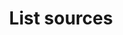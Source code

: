 ---
# -------------------------- #
#      ENDPOINT DETAILS      #
# -------------------------- #

product-type: "connect"
content-type: "api-endpoint"
endpoint: "sources"
key: "list-sources"
version: "4"


# -------------------------- #
#       METHOD DETAILS       #
# -------------------------- #

title: "List sources"
method: "get"
short-url: |
  /v{{ endpoint.version }}{{ object.endpoint-url }}
full-url: |
  {{ api.base-url }}{{ endpoint.short-url | flatify }}
short: "{{ site.data.connect.core-objects.sources.list.description }}"
description: |
  {{ site.data.connect.core-objects.sources.list.description }}

  **Note**: This endpoint retrieves specific configuration information about the sources connected to a single account. To retrieve general configuration information about all supported data source types, use the [List all source types]({{ site.data.connect.core-objects.source-types.list.anchor }}) endpoint.


# -------------------------- #
#           RETURNS          #
# -------------------------- #

returns: |
  If successful, the API will return a status of <code class="api success">200 OK</code> and an array of [Source Objects]({{ site.data.connect.core-objects.sources.object }}), one for each source connected to the account.

  
# ------------------------------ #
#   EXAMPLE REQUEST & RESPONSES  #
# ------------------------------ #

examples:
  - type: "Request"
    request-url: "{{ endpoint.short-url | flatify | strip_newlines }}"
    header: "{{ site.data.connect.request-headers.get | flatify }}"
    code: ""

  - type: "Response"
    code: |
      [
        {
          "properties": {
            "anchor_time": "2019-01-07T23:23:08.116Z",
            "cron_expression": null,
            "customer_ids": "1585293495,4224806558,6668731595",
            "frequency_in_minutes": "30",
            "image_version": "1.latest",
            "product": "pipeline",
            "start_date": "2018-01-01T00:00:00Z",
            "user_id": "100551921296891141132"
          },
          "updated_at": "2019-04-12T19:03:13Z",
          "schedule": null,
          "name": "adwords",
          "type": "platform.adwords",
          "deleted_at": "2019-01-09T17:28:57Z",
          "system_paused_at": null,
          "stitch_client_id": 116078,
          "paused_at": null,
          "id": 119945,
          "display_name": "AdWords2",
          "created_at": "2019-01-07T23:20:22Z",
          "report_card": {
            "type": "platform.adwords",
            "current_step": 5,
            "current_step_type": "fully_configured",
            "steps": [
              {
                "type": "form",
                "properties": [
                  {
                    "name": "anchor_time",
                    "is_required": false,
                    "is_credential": false,
                    "system_provided": false,
                    "property_type": "user_provided",
                    "json_schema": {
                      "type": "string",
                      "format": "date-time"
                    },
                    "provided": true,
                    "tap_mutable": false
                  },
                  {
                    "name": "cron_expression",
                    "is_required": false,
                    "is_credential": false,
                    "system_provided": false,
                    "property_type": "user_provided",
                    "json_schema": null,
                    "provided": false,
                    "tap_mutable": false
                  },
                  {
                    "name": "frequency_in_minutes",
                    "is_required": false,
                    "is_credential": false,
                    "system_provided": false,
                    "property_type": "user_provided",
                    "json_schema": {
                      "type": "string",
                      "pattern": "^1$|^30$|^60$|^360$|^720$|^1440$"
                    },
                    "provided": true,
                    "tap_mutable": false
                  },
                  {
                    "name": "image_version",
                    "is_required": true,
                    "is_credential": false,
                    "system_provided": true,
                    "property_type": "read_only",
                    "json_schema": null,
                    "provided": true,
                    "tap_mutable": false
                  },
                  {
                    "name": "start_date",
                    "is_required": true,
                    "is_credential": false,
                    "system_provided": false,
                    "property_type": "user_provided",
                    "json_schema": {
                      "type": "string",
                      "pattern": "^\\d{4}-\\d{2}-\\d{2}T00:00:00Z$"
                    },
                    "provided": true,
                    "tap_mutable": false
                  }
                ]
              },
              {
                "type": "oauth",
                "properties": [
                  {
                    "name": "customer_ids",
                    "is_required": true,
                    "is_credential": false,
                    "system_provided": false,
                    "property_type": "user_provided",
                    "json_schema": {
                      "type": "string"
                    },
                    "provided": true,
                    "tap_mutable": false
                  },
                  {
                    "name": "developer_token",
                    "is_required": true,
                    "is_credential": true,
                    "system_provided": true,
                    "property_type": "system_provided_by_default",
                    "json_schema": {
                      "type": "string"
                    },
                    "provided": true,
                    "tap_mutable": false
                  },
                  {
                    "name": "oauth_client_id",
                    "is_required": true,
                    "is_credential": true,
                    "system_provided": true,
                    "property_type": "system_provided_by_default",
                    "json_schema": {
                      "type": "string"
                    },
                    "provided": true,
                    "tap_mutable": false
                  },
                  {
                    "name": "oauth_client_secret",
                    "is_required": true,
                    "is_credential": true,
                    "system_provided": true,
                    "property_type": "system_provided_by_default",
                    "json_schema": {
                      "type": "string"
                    },
                    "provided": true,
                    "tap_mutable": false
                  },
                  {
                    "name": "refresh_token",
                    "is_required": true,
                    "is_credential": true,
                    "system_provided": true,
                    "property_type": "system_provided_by_default",
                    "json_schema": {
                      "type": "string"
                    },
                    "provided": true,
                    "tap_mutable": false
                  },
                  {
                    "name": "user_id",
                    "is_required": true,
                    "is_credential": false,
                    "system_provided": true,
                    "property_type": "system_provided_by_default",
                    "json_schema": {
                      "type": "string"
                    },
                    "provided": true,
                    "tap_mutable": false
                  }
                ]
              },
              {
                "type": "discover_schema",
                "properties": []
              },
              {
                "type": "field_selection",
                "properties": []
              },
              {
                "type": "fully_configured",
                "properties": []
              }
            ]
          }
        },
        {
          "properties": {
            "anchor_time": "2019-01-09T19:30:00.000Z",
            "user_agent": "Stitch-c7ad6999-c6d8-4504-9ae6-b153717fdd3e",
            "oauth_s3_path": "116078-120407-xero",
            "organization_name": "Stitch Xero",
            "frequency_in_minutes": "60",
            "product": "pipeline",
            "oauth_s3_bucket": "com-stitchdata-prod-platform-oauth-creds",
            "start_date": "2018-01-09T19:15:49Z",
            "cron_expression": null,
            "image_version": "1.latest"
          },
          "updated_at": "2019-05-24T16:21:57Z",
          "schedule": null,
          "name": "xero",
          "type": "platform.xero",
          "deleted_at": null,
          "system_paused_at": null,
          "stitch_client_id": 116078,
          "paused_at": "2019-01-22T18:04:48Z",
          "id": 120407,
          "display_name": "Xero",
          "created_at": "2019-01-09T19:16:03Z",
          "report_card": {
            "type": "platform.xero",
            "current_step": 4,
            "current_step_type": "field_selection",
            "steps": [
              {
                "type": "form",
                "properties": [
                  {
                    "name": "anchor_time",
                    "is_required": false,
                    "is_credential": false,
                    "system_provided": false,
                    "property_type": "user_provided",
                    "json_schema": {
                      "type": "string",
                      "format": "date-time"
                    },
                    "provided": true,
                    "tap_mutable": false
                  },
                  {
                    "name": "cron_expression",
                    "is_required": false,
                    "is_credential": false,
                    "system_provided": false,
                    "property_type": "user_provided",
                    "json_schema": null,
                    "provided": false,
                    "tap_mutable": false
                  },
                  {
                    "name": "frequency_in_minutes",
                    "is_required": false,
                    "is_credential": false,
                    "system_provided": false,
                    "property_type": "user_provided",
                    "json_schema": {
                      "type": "string",
                      "pattern": "^1$|^30$|^60$|^360$|^720$|^1440$"
                    },
                    "provided": true,
                    "tap_mutable": false
                  },
                  {
                    "name": "image_version",
                    "is_required": true,
                    "is_credential": false,
                    "system_provided": true,
                    "property_type": "read_only",
                    "json_schema": null,
                    "provided": true,
                    "tap_mutable": false
                  },
                  {
                    "name": "start_date",
                    "is_required": true,
                    "is_credential": false,
                    "system_provided": false,
                    "property_type": "user_provided",
                    "json_schema": {
                      "type": "string",
                      "pattern": "^\\d{4}-\\d{2}-\\d{2}T00:00:00Z$"
                    },
                    "provided": true,
                    "tap_mutable": false
                  }
                ]
              },
              {
                "type": "oauth",
                "properties": [
                  {
                    "name": "consumer_key",
                    "is_required": true,
                    "is_credential": true,
                    "system_provided": true,
                    "property_type": "system_provided_by_default",
                    "json_schema": null,
                    "provided": true,
                    "tap_mutable": false
                  },
                  {
                    "name": "consumer_secret",
                    "is_required": true,
                    "is_credential": true,
                    "system_provided": true,
                    "property_type": "system_provided_by_default",
                    "json_schema": null,
                    "provided": true,
                    "tap_mutable": false
                  },
                  {
                    "name": "oauth_s3_bucket",
                    "is_required": true,
                    "is_credential": false,
                    "system_provided": true,
                    "property_type": "read_only",
                    "json_schema": null,
                    "provided": true,
                    "tap_mutable": false
                  },
                  {
                    "name": "oauth_s3_path",
                    "is_required": true,
                    "is_credential": false,
                    "system_provided": true,
                    "property_type": "read_only",
                    "json_schema": null,
                    "provided": true,
                    "tap_mutable": false
                  },
                  {
                    "name": "oauth_session_handle",
                    "is_required": true,
                    "is_credential": true,
                    "system_provided": true,
                    "property_type": "system_provided_by_default",
                    "json_schema": null,
                    "provided": true,
                    "tap_mutable": false
                  },
                  {
                    "name": "oauth_token",
                    "is_required": true,
                    "is_credential": true,
                    "system_provided": true,
                    "property_type": "system_provided_by_default",
                    "json_schema": null,
                    "provided": true,
                    "tap_mutable": false
                  },
                  {
                    "name": "oauth_token_secret",
                    "is_required": true,
                    "is_credential": true,
                    "system_provided": true,
                    "property_type": "system_provided_by_default",
                    "json_schema": null,
                    "provided": true,
                    "tap_mutable": false
                  },
                  {
                    "name": "organization_name",
                    "is_required": false,
                    "is_credential": false,
                    "system_provided": true,
                    "property_type": "system_provided_by_default",
                    "json_schema": {
                      "type": "string"
                    },
                    "provided": true,
                    "tap_mutable": false
                  },
                  {
                    "name": "rsa_key",
                    "is_required": true,
                    "is_credential": true,
                    "system_provided": true,
                    "property_type": "system_provided_by_default",
                    "json_schema": null,
                    "provided": true,
                    "tap_mutable": false
                  },
                  {
                    "name": "user_agent",
                    "is_required": true,
                    "is_credential": false,
                    "system_provided": true,
                    "property_type": "read_only",
                    "json_schema": {
                      "type": "string"
                    },
                    "provided": true,
                    "tap_mutable": false
                  }
                ]
              },
              {
                "type": "discover_schema",
                "properties": []
              },
              {
                "type": "field_selection",
                "properties": []
              },
              {
                "type": "fully_configured",
                "properties": []
              }
            ]
          }
        },
        {
          "properties": {
            "ssl": "true",
            "anchor_time": "2019-01-10T19:39:17.724Z",
            "frequency_in_minutes": "60",
            "port": "5432",
            "dbname": "demni2mf59dt10",
            "host": "<HOST>",
            "product": "pipeline",
            "cron_expression": null,
            "image_version": "0.latest",
            "user": "nxucqufdolmwxr"
          },
          "updated_at": "2019-05-24T19:54:43Z",
          "schedule": null,
          "name": "heroku",
          "type": "platform.heroku_pg",
          "deleted_at": "2019-05-24T19:54:43Z",
          "system_paused_at": null,
          "stitch_client_id": 116078,
          "paused_at": null,
          "id": 120643,
          "display_name": "Heroku",
          "created_at": "2019-01-10T19:36:13Z",
          "report_card": {
            "type": "platform.heroku_pg",
            "current_step": 4,
            "current_step_type": "fully_configured",
            "steps": [
              {
                "type": "form",
                "properties": [
                  {
                    "name": "anchor_time",
                    "is_required": false,
                    "is_credential": false,
                    "system_provided": false,
                    "property_type": "user_provided",
                    "json_schema": {
                      "type": "string",
                      "format": "date-time"
                    },
                    "provided": true,
                    "tap_mutable": false
                  },
                  {
                    "name": "cron_expression",
                    "is_required": false,
                    "is_credential": false,
                    "system_provided": false,
                    "property_type": "user_provided",
                    "json_schema": null,
                    "provided": false,
                    "tap_mutable": false
                  },
                  {
                    "name": "dbname",
                    "is_required": true,
                    "is_credential": false,
                    "system_provided": false,
                    "property_type": "user_provided",
                    "json_schema": {
                      "type": "string"
                    },
                    "provided": true,
                    "tap_mutable": false
                  },
                  {
                    "name": "default_replication_method",
                    "is_required": false,
                    "is_credential": false,
                    "system_provided": false,
                    "property_type": "user_provided",
                    "json_schema": {
                      "type": "string",
                      "pattern": "^(true|false)$"
                    },
                    "provided": false,
                    "tap_mutable": false
                  },
                  {
                    "name": "filter_dbs",
                    "is_required": false,
                    "is_credential": false,
                    "system_provided": false,
                    "property_type": "user_provided",
                    "json_schema": {
                      "type": "string"
                    },
                    "provided": false,
                    "tap_mutable": false
                  },
                  {
                    "name": "frequency_in_minutes",
                    "is_required": false,
                    "is_credential": false,
                    "system_provided": false,
                    "property_type": "user_provided",
                    "json_schema": {
                      "type": "string",
                      "pattern": "^1$|^30$|^60$|^360$|^720$|^1440$"
                    },
                    "provided": true,
                    "tap_mutable": false
                  },
                  {
                    "name": "host",
                    "is_required": true,
                    "is_credential": false,
                    "system_provided": false,
                    "property_type": "user_provided",
                    "json_schema": {
                      "type": "string",
                      "anyOf": [
                        {
                          "format": "hostname"
                        },
                        {
                          "format": "ipv4"
                        }
                      ]
                    },
                    "provided": true,
                    "tap_mutable": false
                  },
                  {
                    "name": "image_version",
                    "is_required": true,
                    "is_credential": false,
                    "system_provided": true,
                    "property_type": "read_only",
                    "json_schema": null,
                    "provided": true,
                    "tap_mutable": false
                  },
                  {
                    "name": "include_schemas_in_destination_stream_name",
                    "is_required": false,
                    "is_credential": false,
                    "system_provided": false,
                    "property_type": "user_provided",
                    "json_schema": {
                      "type": "string"
                    },
                    "provided": false,
                    "tap_mutable": false
                  },
                  {
                    "name": "itersize",
                    "is_required": false,
                    "is_credential": false,
                    "system_provided": false,
                    "property_type": "user_provided",
                    "json_schema": {
                      "type": "string",
                      "pattern": "^\\d+"
                    },
                    "provided": false,
                    "tap_mutable": false
                  },
                  {
                    "name": "password",
                    "is_required": true,
                    "is_credential": true,
                    "system_provided": false,
                    "property_type": "user_provided",
                    "json_schema": {
                      "type": "string"
                    },
                    "provided": true,
                    "tap_mutable": false
                  },
                  {
                    "name": "port",
                    "is_required": true,
                    "is_credential": false,
                    "system_provided": false,
                    "property_type": "user_provided",
                    "json_schema": {
                      "type": "integer"
                    },
                    "provided": true,
                    "tap_mutable": false
                  },
                  {
                    "name": "ssh",
                    "is_required": false,
                    "is_credential": false,
                    "system_provided": false,
                    "property_type": "user_provided",
                    "json_schema": {
                      "type": "string",
                      "pattern": "^(true|false)$"
                    },
                    "provided": false,
                    "tap_mutable": false
                  },
                  {
                    "name": "ssh_host",
                    "is_required": false,
                    "is_credential": false,
                    "system_provided": false,
                    "property_type": "user_provided",
                    "json_schema": {
                      "type": "string",
                      "anyOf": [
                        {
                          "format": "hostname"
                        },
                        {
                          "format": "ipv4"
                        }
                      ]
                    },
                    "provided": false,
                    "tap_mutable": false
                  },
                  {
                    "name": "ssh_port",
                    "is_required": false,
                    "is_credential": false,
                    "system_provided": false,
                    "property_type": "user_provided",
                    "json_schema": {
                      "type": "string",
                      "pattern": "^\\d+"
                    },
                    "provided": false,
                    "tap_mutable": false
                  },
                  {
                    "name": "ssh_user",
                    "is_required": false,
                    "is_credential": false,
                    "system_provided": false,
                    "property_type": "user_provided",
                    "json_schema": {
                      "type": "string"
                    },
                    "provided": false,
                    "tap_mutable": false
                  },
                  {
                    "name": "ssl",
                    "is_required": false,
                    "is_credential": false,
                    "system_provided": false,
                    "property_type": "user_provided",
                    "json_schema": {
                      "type": "string",
                      "pattern": "^(true|false)$"
                    },
                    "provided": true,
                    "tap_mutable": false
                  },
                  {
                    "name": "user",
                    "is_required": true,
                    "is_credential": false,
                    "system_provided": false,
                    "property_type": "user_provided",
                    "json_schema": {
                      "type": "string"
                    },
                    "provided": true,
                    "tap_mutable": false
                  }
                ]
              },
              {
                "type": "discover_schema",
                "properties": []
              },
              {
                "type": "field_selection",
                "properties": []
              },
              {
                "type": "fully_configured",
                "properties": []
              }
            ]
          }
        }
---